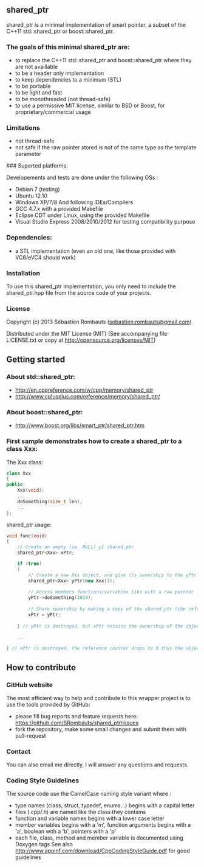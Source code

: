 shared_ptr
----------

shared_ptr is a minimal implementation of smart pointer, a subset of the C++11 std::shared_ptr or boost::shared_ptr.

### The goals of this minimal shared_ptr are:

- to replace the C++11 std::shared_ptr and boost::shared_ptr where they are not availlable
- to be a header only implementation
- to keep dependencies to a minimum (STL)
- to be portable
- to be light and fast
- to be monothreaded (not thread-safe)
- to use a permissive MIT license, similar to BSD or Boost, for proprietary/commercial usage

### Limitations
- not thread-safe
- not safe if the raw pointer stored is not of the same type as the template parameter

### Suported platforms:

Developements and tests are done under the following OSs :
- Debian 7 (testing)
- Ubuntu 12.10
- Windows XP/7/8
And following IDEs/Compilers
- GCC 4.7.x with a provided Makefile
- Eclipse CDT under Linux, using the provided Makefile
- Visual Studio Express 2008/2010/2012 for testing compatibility purpose

### Dependencies:

 - a STL implementation (even an old one, like those provided with VC6/eVC4 should work)

### Installation

To use this shared_ptr implementation, you only need to include the shared_ptr.hpp file
from the source code of your projects.

### License

Copyright (c) 2013 Sébastien Rombauts (sebastien.rombauts@gmail.com)

Distributed under the MIT License (MIT) (See accompanying file LICENSE.txt
or copy at http://opensource.org/licenses/MIT)

## Getting started
### About std::shared_ptr:
- http://en.cppreference.com/w/cpp/memory/shared_ptr
- http://www.cplusplus.com/reference/memory/shared_ptr/

### About boost::shared_ptr:
- http://www.boost.org/libs/smart_ptr/shared_ptr.htm

### First sample demonstrates how to create a shared_ptr to a class Xxx:

The Xxx class:
```C++
class Xxx
{
public:
    Xxx(void);
    ...
    doSomething(size_t len);
    ...
};
```

shared_ptr usage:
```C++
void func(void)
{
    // Create an empty (ie. NULL) p1 shared_ptr
    shared_ptr<Xxx> xPtr;

    if (true)
    {
        // Create a new Xxx object, and give its ownership to the yPtr shared_ptr
        shared_ptr<Xxx> yPtr(new Xxx());
        
        // Access members functions/variables like with a raw pointer
        yPtr->doSomething(1024);
        
        // Share ownership by making a copy of the shared_ptr (the reference counter reachs 2)
        xPtr = yPtr;
        
    } // yPtr is destroyed, but xPtr retains the ownership of the object

    ...   
    
} // xPtr is destroyed, the reference counter drops to 0 thus the object is destroyed and the memory freed
```

## How to contribute
### GitHub website
The most efficient way to help and contribute to this wrapper project is to
use the tools provided by GitHub:
- please fill bug reports and feature requests here: https://github.com/SRombauts/shared_ptr/issues
- fork the repository, make some small changes and submit them with pull-request

### Contact
You can also email me directly, I will answer any questions and requests.

### Coding Style Guidelines
The source code use the CamelCase naming style variant where :
- type names (class, struct, typedef, enums...) begins with a capital letter
- files (.cpp/.h) are named like the class they contains
- function and variable names begins with a lower case letter
- member variables begins with a 'm', function arguments begins with a 'a', boolean with a 'b', pointers with a 'p'
- each file, class, method and member variable is documented using Doxygen tags
See also http://www.appinf.com/download/CppCodingStyleGuide.pdf for good guidelines
